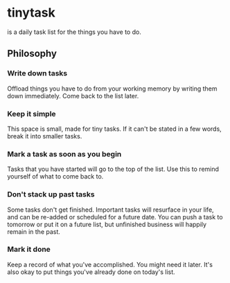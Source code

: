 # tinytask
is a daily task list for the things you have to do.

## Philosophy

### Write down tasks
Offload things you have to do from your working memory by writing them down immediately. Come back to the list later.

### Keep it simple
This space is small, made for tiny tasks. If it can't be stated in a few words, break it into smaller tasks.

### Mark a task as soon as you begin
Tasks that you have started will go to the top of the list. Use this to remind yourself of what to come back to.

### Don't stack up past tasks
Some tasks don't get finished. Important tasks will resurface in your life, and can be re-added or scheduled for a future date.
You can push a task to tomorrow or put it on a future list, but unfinished business will happily remain in the past.

### Mark it done
Keep a record of what you've accomplished. You might need it later.
It's also okay to put things you've already done on today's list.